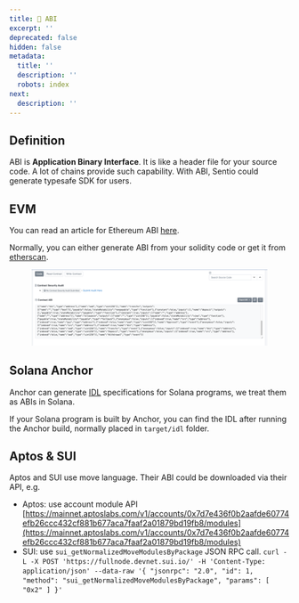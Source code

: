 ```yaml
---
title: 📔 ABI
excerpt: ''
deprecated: false
hidden: false
metadata:
  title: ''
  description: ''
  robots: index
next:
  description: ''
---
```

## Definition

ABI is **Application Binary Interface**. It is like a header file for your source code. A lot of chains provide such capability. With ABI, Sentio could generate typesafe SDK for users.

## EVM

You can read an article for Ethereum ABI [here](https://www.geeksforgeeks.org/application-binary-interfaceabi-in-ethereum-virtual-machine/).

Normally, you can either generate ABI from your solidity code or get it from [etherscan](https://etherscan.io/address/0xc02aaa39b223fe8d0a0e5c4f27ead9083c756cc2#code).

<figure>
  <img src="https://raw.githubusercontent.com/sentioxyz/docs/v1.0/.gitbook/assets/image (1) (5).png" alt="" />
  <figcaption></figcaption>
</figure>

## Solana Anchor

Anchor can generate [IDL](https://en.wikipedia.org/wiki/Interface_description_language) specifications for Solana programs, we treat them as ABIs in Solana.

If your Solana program is built by Anchor, you can find the IDL after running the Anchor build, normally placed in `target/idl` folder.

## Aptos & SUI

Aptos and SUI use move language. Their ABI could be downloaded via their API, e.g.

* Aptos: use account module API [https://mainnet.aptoslabs.com/v1/accounts/0x7d7e436f0b2aafde60774efb26ccc432cf881b677aca7faaf2a01879bd19fb8/modules](https://mainnet.aptoslabs.com/v1/accounts/0x7d7e436f0b2aafde60774efb26ccc432cf881b677aca7faaf2a01879bd19fb8/modules)
* SUI: use `sui_getNormalizedMoveModulesByPackage` JSON RPC call.
  `curl -L -X POST 'https://fullnode.devnet.sui.io/' -H 'Content-Type: application/json' --data-raw '{ "jsonrpc": "2.0", "id": 1, "method": "sui_getNormalizedMoveModulesByPackage", "params": [ "0x2" ] }'`